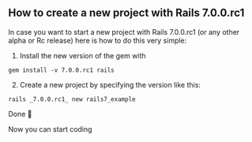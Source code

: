 ## How to create a new project with Rails 7.0.0.rc1

In case you want to start a new project with Rails 7.0.0.rc1 (or any other alpha or Rc release) here is how to do this very simple:

1. Install the new version of the gem with

```
gem install -v 7.0.0.rc1 rails
``` 

2. Create a new project by specifying the version like this:

```
rails _7.0.0.rc1_ new rails7_example
```

Done 👏 

Now you can start coding
